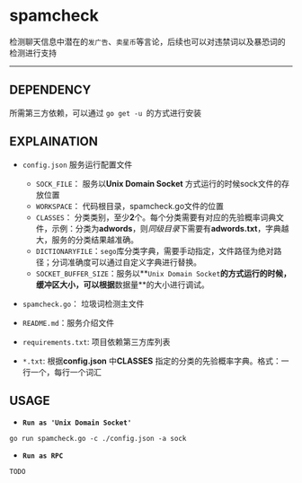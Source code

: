 # spamcheck

检测聊天信息中潜在的`发广告`、`卖星币`等言论，后续也可以对违禁词以及暴恐词的检测进行支持

---

## DEPENDENCY

所需第三方依赖，可以通过 `go get -u `的方式进行安装


## EXPLAINATION

- `config.json` 服务运行配置文件

  - `SOCK_FILE`： 服务以**Unix Domain Socket** 方式运行的时候sock文件的存放位置
  - `WORKSPACE`： 代码根目录，spamcheck.go文件的位置
  - `CLASSES`： 分类类别，至少**2**个。每个分类需要有对应的先验概率词典文件，示例：分类为**adwords**，则*同级目录*下需要有**adwords.txt**，字典越大，服务的分类结果越准确。
  - `DICTIONARYFILE`：`sego`库分类字典，需要手动指定，文件路径为绝对路径；分词准确度可以通过自定义字典进行替换。
  - `SOCKET_BUFFER_SIZE`：服务以**`Unix Domain Socket`**的方式运行的时候，缓冲区大小，可以根据**数据量**的大小进行调试。

- `spamcheck.go`： 垃圾词检测主文件

- `README.md`：服务介绍文件

- `requirements.txt`: 项目依赖第三方库列表

- `*.txt`: 根据**config.json** 中**CLASSES** 指定的分类的先验概率字典。格式：一行一个，每行一个词汇

## USAGE

- **`Run as 'Unix Domain Socket'`**
```
go run spamcheck.go -c ./config.json -a sock
```

- **`Run as RPC`**
```
TODO
```
